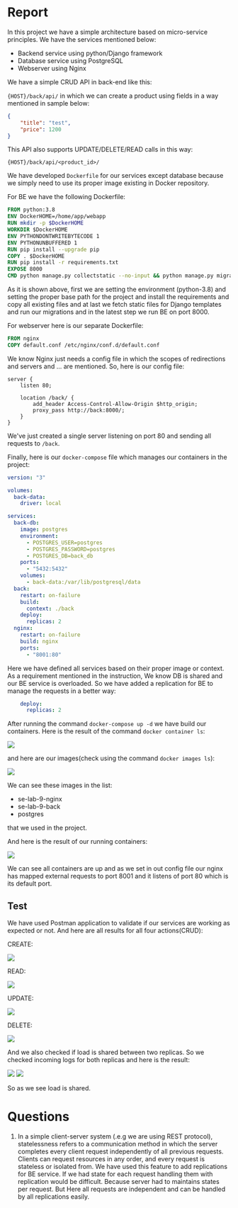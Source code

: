 # Report

In this project we have a simple architecture based on micro-service principles.
We have the services mentioned below:
- Backend service using python/Django framework
- Database service using PostgreSQL
- Webserver using Nginx

We have a simple CRUD API in back-end like this:

`{HOST}/back/api/` in which we can create a product using fields in a way mentioned in sample below:

```json
{
    "title": "test",
    "price": 1200
}
```

This API also supports UPDATE/DELETE/READ calls in this way:

`{HOST}/back/api/<product_id>/`

We have developed `Dockerfile` for our services except database because we simply need to use its proper image existing in Docker repository.

For BE we have the following Dockerfile:

```dockerfile
FROM python:3.8
ENV DockerHOME=/home/app/webapp
RUN mkdir -p $DockerHOME
WORKDIR $DockerHOME
ENV PYTHONDONTWRITEBYTECODE 1
ENV PYTHONUNBUFFERED 1
RUN pip install --upgrade pip
COPY . $DockerHOME
RUN pip install -r requirements.txt
EXPOSE 8000
CMD python manage.py collectstatic --no-input && python manage.py migrate --no-input && python manage.py runserver 0.0.0.0:8000
```

As it is shown above, first we are setting the environment (python-3.8) and setting the proper base path for the project and install the requirements and copy all existing files and at last
we fetch static files for Django templates and run our migrations and in the latest step we run BE on port 8000.

For webserver here is our separate Dockerfile:

```dockerfile
FROM nginx
COPY default.conf /etc/nginx/conf.d/default.conf
```

We know Nginx just needs a config file in which the scopes of redirections and servers and ... are mentioned. So, here is our config file:

```text
server {
    listen 80;

    location /back/ {
        add_header Access-Control-Allow-Origin $http_origin;
        proxy_pass http://back:8000/;
    }
}
```

We've just created a single server listening on port 80 and sending all requests to `/back`.

Finally, here is our `docker-compose` file which manages our containers in the project:

```yaml
version: "3"

volumes:
  back-data:
    driver: local

services:
  back-db:
    image: postgres
    environment:
      - POSTGRES_USER=postgres
      - POSTGRES_PASSWORD=postgres
      - POSTGRES_DB=back_db
    ports:
      - "5432:5432"
    volumes:
      - back-data:/var/lib/postgresql/data
  back:
    restart: on-failure
    build:
      context: ./back
    deploy:
      replicas: 2
  nginx:
    restart: on-failure
    build: nginx
    ports:
      - "8001:80"
```

Here we have defined all services based on their proper image or context. As a requirement mentioned in the instruction, We know DB is shared and our BE service is overloaded.
So we have added a replication for BE to manage the requests in a better way:

```yaml
    deploy:
      replicas: 2
```

After running the command `docker-compose up -d` we have build our containers. Here is the result of the command `docker container ls`:

<img src="files/Screenshot 1402-10-10 at 2.29.39 at night.png">

and here are our images(check using the command `docker images ls`):

<img src="files/Screenshot 1402-10-10 at 2.34.22 at night.png">

We can see these images in the list:

- se-lab-9-nginx 
- se-lab-9-back 
- postgres

that we used in the project.

And here is the result of our running containers:

<img src="files/Screenshot 1402-10-10 at 2.36.43 at night.png">

We can see all containers are up and as we set in out config file our nginx has mapped external requests to port 8001 and it listens of port 80 which is its default port.

## Test

We have used Postman application to validate if our services are working as expected or not. And here are all results for all four actions(CRUD):

CREATE:

<img src="files/Screenshot 1402-10-10 at 2.07.01 at night.png">

READ:

<img src="files/Screenshot 1402-10-10 at 2.07.22 at night.png">

UPDATE:

<img src="files/Screenshot 1402-10-10 at 2.07.40 at night.png">

DELETE:

<img src="files/Screenshot 1402-10-10 at 2.08.01 at night.png">


And we also checked if load is shared between two replicas. So we checked incoming logs for both replicas and here is the result:

<img src="files/Screenshot 1402-10-10 at 2.43.53 at night.png">

<img src="files/Screenshot 1402-10-10 at 2.44.01 at night.png">

So as we see load is shared.


# Questions

1. In a simple client-server system (.e.g we are using REST protocol), statelessness refers to a communication method in which the server completes every client request independently of all previous requests. Clients can request resources in any order, and every request is stateless or isolated from. We have used this feature to add replications for BE service. If we had state for each request handling them with replication would be difficult. Because server had to maintains states per request. But Here all requests are independent and can be handled by all replications easily.